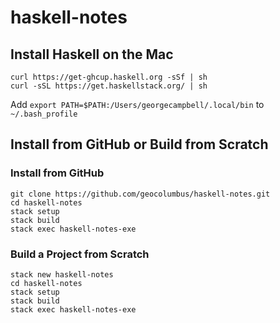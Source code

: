 # haskell-notes

## Install Haskell on the Mac

```
curl https://get-ghcup.haskell.org -sSf | sh
curl -sSL https://get.haskellstack.org/ | sh
```

Add ```export PATH=$PATH:/Users/georgecampbell/.local/bin``` to ```~/.bash_profile```

## Install from GitHub or Build from Scratch

### Install from GitHub
```
git clone https://github.com/geocolumbus/haskell-notes.git
cd haskell-notes
stack setup
stack build
stack exec haskell-notes-exe
```

### Build a Project from Scratch
```
stack new haskell-notes
cd haskell-notes
stack setup
stack build
stack exec haskell-notes-exe
```